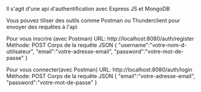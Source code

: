 Il s'agit d'une api d'authentification avec Express JS et MongoDB

Vous pouvez tiliser des outils comme Postman ou Thunderclient pour envoyer des requêtes à l'api

Pour vous inscrire (avec Postman)
URL: http://localhost:8080/auth/register
Méthode: POST
Corps de la requête JSON
{
"username":"votre-nom-d-utilisateur",
"email":"votre-adresse-email",
"password":"votre-mot-de-passe"
}

Pour vous connecter(avec Postman)
URL: http://localhost:8080/auth/login
Méthode: POST
Corps de la requête JSON
{
"email":"votre-adresse-email",
"password":"votre-mot-de-passe"
}
